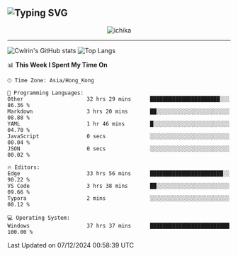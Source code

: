 ![Typing SVG](https://readme-typing-svg.demolab.com?font=Jost&size=24&pause=1000&color=7799EE&vCenter=true&multiline=true&random=false&width=435&height=100&lines=Hi+there;I'm+Sakurakouji+Nanaha;You+can+also+tell+me+Cwlrin%E2%98%86)
---
<p align="center">
  <img src="https://image.cwlrin.wiki/images/2024/11/09/1000015899.md.png" alt="ichika" border="0" />
</p>

---
![Cwlrin's GitHub stats](https://github-readme-stats.vercel.app/api?username=cwlrin&show_icons=true&theme=buefy)
![Top Langs](https://github-readme-stats.vercel.app/api/top-langs/?username=cwlrin&layout=compact&hide=html,css)

<!--START_SECTION:waka-->
📊 **This Week I Spent My Time On** 

```text
🕑︎ Time Zone: Asia/Hong_Kong

💬 Programming Languages: 
Other                    32 hrs 29 mins      ██████████████████████░░░   86.36 % 
Markdown                 3 hrs 20 mins       ██░░░░░░░░░░░░░░░░░░░░░░░   08.88 % 
YAML                     1 hr 46 mins        █░░░░░░░░░░░░░░░░░░░░░░░░   04.70 % 
JavaScript               0 secs              ░░░░░░░░░░░░░░░░░░░░░░░░░   00.04 % 
JSON                     0 secs              ░░░░░░░░░░░░░░░░░░░░░░░░░   00.02 % 

🔥 Editors: 
Edge                     33 hrs 56 mins      ███████████████████████░░   90.22 % 
VS Code                  3 hrs 38 mins       ██░░░░░░░░░░░░░░░░░░░░░░░   09.66 % 
Typora                   2 mins              ░░░░░░░░░░░░░░░░░░░░░░░░░   00.12 % 

💻 Operating System: 
Windows                  37 hrs 37 mins      █████████████████████████   100.00 % 
```


 Last Updated on 07/12/2024 00:58:39 UTC
<!--END_SECTION:waka-->
